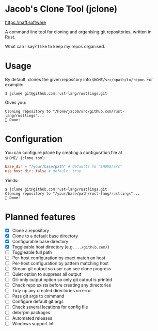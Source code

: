 Jacob's Clone Tool (jclone)
===========================

https://naff.software

A command line tool for cloning and organising git repositories, written in Rust.

What can I say? I like to keep my repos organised.

# Usage

By default, clones the given repository into `$HOME/src/<path/to/repo>`. For example:

```
$ jclone git@github.com:rust-lang/rustlings.git
```

Gives you:

```
Cloning repository to "/home/jacob/src/github.com/rust-lang/rustlings"...
🎉 Done!

```

# Configuration

You can configure jclone by creating a configuration file at `$HOME/.jclone.toml`:

```toml
base_dir = "/your/base/path" # defaults to "$HOME/src"
use_host_dir: false # default: true
```

Yields:

```
$ jclone git@github.com:rust-lang/rustlings.git
Cloning repository to "/your/base/path/rust-lang/rustlings"...
🎉 Done!

```

# Planned features

- [x] Clone a repository
- [x] Clone to a default base directory
- [x] Configurable base directory
- [x] Toggleable host directory (e.g. `.../github.com/`)
- [ ] Toggleable full path
- [ ] Per-host configuration by exact match on host
- [ ] Per-host configuration by pattern matching host
- [ ] Stream git output so user can see clone progress
- [ ] Quiet option to suppress all output
- [ ] Git-only output option so only git output is printed
- [ ] Check repo exists before creating any directories
- [ ] Tidy up any created directories on error
- [ ] Pass git args to command
- [ ] Configure default git args
- [ ] Check several locations for config file
- [ ] deb/rpm packages
- [ ] Automated releases
- [ ] Windows support lol
